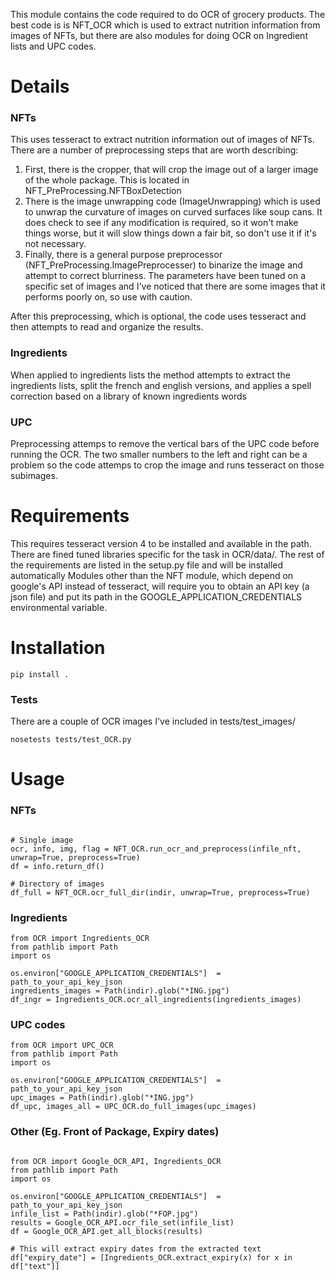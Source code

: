 This module contains the code required to do OCR of grocery products. The best code is is NFT_OCR which is used to extract nutrition information from images of NFTs, but there are also modules for doing OCR on Ingredient lists and UPC codes.

# Details

### NFTs

This uses tesseract to extract nutrition information out of images of NFTs. There are a number of preprocessing steps that are worth describing:

1. First, there is the cropper, that will crop the image out of a larger image of the whole package. This is located in NFT_PreProcessing.NFTBoxDetection
2. There is the image unwrapping code (ImageUnwrapping) which is used to unwrap the curvature of images on curved surfaces like soup cans. It does check to see if any modification is required, so it won't make things worse, but it will slow things down a fair bit, so don't use it if it's not necessary.
3. Finally, there is a general purpose preprocessor (NFT_PreProcessing.ImagePreprocesser) to binarize the image and attempt to correct blurriness. The parameters have been tuned on a specific set of images and I've noticed that there are some images that it performs poorly on, so use with caution.

After this preprocessing, which is optional, the code uses tesseract and then attempts to read and organize the results.

### Ingredients

When applied to ingredients lists the method attempts to extract the ingredients lists, split the french and english versions, and applies a spell correction based on a library of known ingredients words

### UPC

Preprocessing attemps to remove the vertical bars of the UPC code before running the OCR. The two smaller numbers to the left and right can be a problem so the code attemps to crop the image and runs tesseract on those subimages.


# Requirements
This requires tesseract version 4 to be installed and available in the path. There are fined tuned libraries specific for the task in OCR/data/.
The rest of the requirements are listed in the setup.py file and will be installed automatically
Modules other than the NFT module, which depend on google's API instead of tesseract, will require you to obtain an API key (a json file) and put its path in the GOOGLE_APPLICATION_CREDENTIALS environmental variable.


# Installation

```pip install .```

### Tests

There are a couple of OCR images I've included in tests/test_images/ 

```nosetests tests/test_OCR.py```


# Usage

### NFTs

```from OCR import NFT_OCR

# Single image
ocr, info, img, flag = NFT_OCR.run_ocr_and_preprocess(infile_nft, unwrap=True, preprocess=True)
df = info.return_df()

# Directory of images
df_full = NFT_OCR.ocr_full_dir(indir, unwrap=True, preprocess=True)
```

### Ingredients

```
from OCR import Ingredients_OCR
from pathlib import Path
import os

os.environ["GOOGLE_APPLICATION_CREDENTIALS"]  = path_to_your_api_key_json
ingredients_images = Path(indir).glob("*ING.jpg")
df_ingr = Ingredients_OCR.ocr_all_ingredients(ingredients_images)
```

### UPC codes
```
from OCR import UPC_OCR
from pathlib import Path
import os

os.environ["GOOGLE_APPLICATION_CREDENTIALS"]  = path_to_your_api_key_json
upc_images = Path(indir).glob("*ING.jpg")
df_upc, images_all = UPC_OCR.do_full_images(upc_images)
```

### Other (Eg. Front of Package, Expiry dates)

```

from OCR import Google_OCR_API, Ingredients_OCR
from pathlib import Path
import os

os.environ["GOOGLE_APPLICATION_CREDENTIALS"]  = path_to_your_api_key_json
infile_list = Path(indir).glob("*FOP.jpg")
results = Google_OCR_API.ocr_file_set(infile_list)
df = Google_OCR_API.get_all_blocks(results)

# This will extract expiry dates from the extracted text
df["expiry_date"] = [Ingredients_OCR.extract_expiry(x) for x in df["text"]]
```

